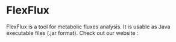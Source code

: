 FlexFlux
========

FlexFlux is a tool for metabolic fluxes analysis. It is usable as Java executable files (.jar format). Check out our website : 
